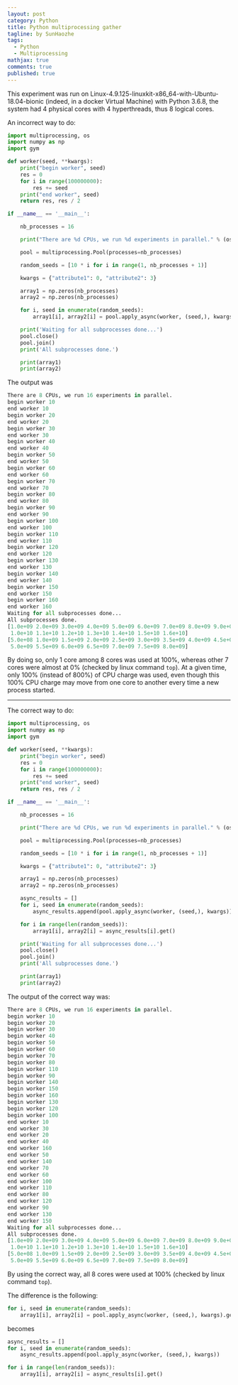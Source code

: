 ```yaml
---
layout: post
category: Python
title: Python multiprocessing gather
tagline: by SunHaozhe
tags: 
  - Python
  - Multiprocessing
mathjax: true
comments: true
published: true
---
```


This experiment was run on Linux-4.9.125-linuxkit-x86_64-with-Ubuntu-18.04-bionic (indeed, in a docker Virtual Machine) with Python 3.6.8, the system had 4 physical cores with 4 hyperthreads, thus 8 logical cores.

An incorrect way to do:
```python
import multiprocessing, os
import numpy as np
import gym

def worker(seed, **kwargs):
    print("begin worker", seed)
    res = 0
    for i in range(100000000):
        res += seed
    print("end worker", seed)
    return res, res / 2

if __name__ == '__main__':

    nb_processes = 16

    print("There are %d CPUs, we run %d experiments in parallel." % (os.cpu_count(), nb_processes))

    pool = multiprocessing.Pool(processes=nb_processes)

    random_seeds = [10 * i for i in range(1, nb_processes + 1)]

    kwargs = {"attribute1": 0, "attribute2": 3}

    array1 = np.zeros(nb_processes)
    array2 = np.zeros(nb_processes)

    for i, seed in enumerate(random_seeds):
        array1[i], array2[i] = pool.apply_async(worker, (seed,), kwargs).get()

    print('Waiting for all subprocesses done...')
    pool.close()
    pool.join()
    print('All subprocesses done.')

    print(array1)
    print(array2)
```

The output was
```python
There are 8 CPUs, we run 16 experiments in parallel.
begin worker 10
end worker 10
begin worker 20
end worker 20
begin worker 30
end worker 30
begin worker 40
end worker 40
begin worker 50
end worker 50
begin worker 60
end worker 60
begin worker 70
end worker 70
begin worker 80
end worker 80
begin worker 90
end worker 90
begin worker 100
end worker 100
begin worker 110
end worker 110
begin worker 120
end worker 120
begin worker 130
end worker 130
begin worker 140
end worker 140
begin worker 150
end worker 150
begin worker 160
end worker 160
Waiting for all subprocesses done...
All subprocesses done.
[1.0e+09 2.0e+09 3.0e+09 4.0e+09 5.0e+09 6.0e+09 7.0e+09 8.0e+09 9.0e+09
 1.0e+10 1.1e+10 1.2e+10 1.3e+10 1.4e+10 1.5e+10 1.6e+10]
[5.0e+08 1.0e+09 1.5e+09 2.0e+09 2.5e+09 3.0e+09 3.5e+09 4.0e+09 4.5e+09
 5.0e+09 5.5e+09 6.0e+09 6.5e+09 7.0e+09 7.5e+09 8.0e+09]
```
By doing so, only 1 core among 8 cores was used at 100%, whereas other 7 cores were almost at 0% (checked by linux command `top`). At a given time, only 100% (instead of 800%) of CPU charge was used, even though this 100% CPU charge may move from one core to another every time a new process started.

******************************************************************************************************************************
The correct way to do:
```python
import multiprocessing, os
import numpy as np
import gym

def worker(seed, **kwargs):
	print("begin worker", seed)
	res = 0
	for i in range(100000000):
		res += seed
	print("end worker", seed)
	return res, res / 2

if __name__ == '__main__':

	nb_processes = 16

	print("There are %d CPUs, we run %d experiments in parallel." % (os.cpu_count(), nb_processes))

	pool = multiprocessing.Pool(processes=nb_processes)

	random_seeds = [10 * i for i in range(1, nb_processes + 1)]

	kwargs = {"attribute1": 0, "attribute2": 3}

	array1 = np.zeros(nb_processes)
	array2 = np.zeros(nb_processes)

	async_results = []
	for i, seed in enumerate(random_seeds):
		async_results.append(pool.apply_async(worker, (seed,), kwargs))

	for i in range(len(random_seeds)):
		array1[i], array2[i] = async_results[i].get()

	print('Waiting for all subprocesses done...')
	pool.close()
	pool.join()
	print('All subprocesses done.')

	print(array1)
	print(array2)
```

The output of the correct way was:
```python
There are 8 CPUs, we run 16 experiments in parallel.
begin worker 10
begin worker 20
begin worker 30
begin worker 40
begin worker 50
begin worker 60
begin worker 70
begin worker 80
begin worker 110
begin worker 90
begin worker 140
begin worker 150
begin worker 160
begin worker 130
begin worker 120
begin worker 100
end worker 10
end worker 30
end worker 20
end worker 40
end worker 160
end worker 50
end worker 140
end worker 70
end worker 60
end worker 100
end worker 110
end worker 80
end worker 120
end worker 90
end worker 130
end worker 150
Waiting for all subprocesses done...
All subprocesses done.
[1.0e+09 2.0e+09 3.0e+09 4.0e+09 5.0e+09 6.0e+09 7.0e+09 8.0e+09 9.0e+09
 1.0e+10 1.1e+10 1.2e+10 1.3e+10 1.4e+10 1.5e+10 1.6e+10]
[5.0e+08 1.0e+09 1.5e+09 2.0e+09 2.5e+09 3.0e+09 3.5e+09 4.0e+09 4.5e+09
 5.0e+09 5.5e+09 6.0e+09 6.5e+09 7.0e+09 7.5e+09 8.0e+09]
```

By using the correct way, all 8 cores were used at 100% (checked by linux command `top`).

The difference is the following:
```python
for i, seed in enumerate(random_seeds):
	array1[i], array2[i] = pool.apply_async(worker, (seed,), kwargs).get()
```
becomes
```python
async_results = []
for i, seed in enumerate(random_seeds):
	async_results.append(pool.apply_async(worker, (seed,), kwargs))

for i in range(len(random_seeds)):
	array1[i], array2[i] = async_results[i].get()

```


